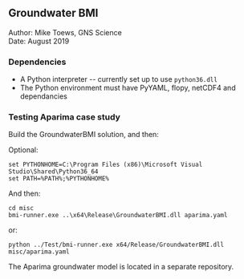 ## Groundwater BMI

Author:   Mike Toews, GNS Science  
Date:     August 2019  

### Dependencies

* A Python interpreter -- currently set up to use `python36.dll`
* The Python environment must have PyYAML, flopy, netCDF4 and dependancies

### Testing Aparima case study

Build the GroundwaterBMI solution, and then:

Optional:

    set PYTHONHOME=C:\Program Files (x86)\Microsoft Visual Studio\Shared\Python36_64
	set PATH=%PATH%;%PYTHONHOME%

And then:

    cd misc
    bmi-runner.exe ..\x64\Release\GroundwaterBMI.dll aparima.yaml

or:

    python ../Test/bmi-runner.exe x64/Release/GroundwaterBMI.dll misc/aparima.yaml

The Aparima groundwater model is located in a separate repository.
